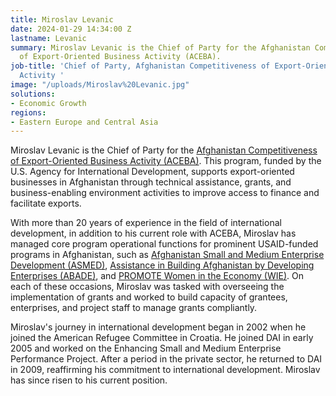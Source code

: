 ```yaml
---
title: Miroslav Levanic
date: 2024-01-29 14:34:00 Z
lastname: Levanic
summary: Miroslav Levanic is the Chief of Party for the Afghanistan Competitiveness
  of Export-Oriented Business Activity (ACEBA).
job-title: 'Chief of Party, Afghanistan Competitiveness of Export-Oriented Business
  Activity '
image: "/uploads/Miroslav%20Levanic.jpg"
solutions:
- Economic Growth
regions:
- Eastern Europe and Central Asia
---
```


Miroslav Levanic is the Chief of Party for the [Afghanistan Competitiveness of Export-Oriented Business Activity (ACEBA)](https://www.dai.com/our-work/projects/afghanistan-competitiveness-of-export-oriented-businesses-aceba). This program, funded by the U.S. Agency for International Development, supports export-oriented businesses in Afghanistan through technical assistance, grants, and business-enabling environment activities to improve access to finance and facilitate exports.
 
With more than 20 years of experience in the field of international development, in addition to his current role with ACEBA, Miroslav has managed core program operational functions for prominent USAID-funded programs in Afghanistan, such as [Afghanistan Small and Medium Enterprise Development (ASMED)](https://www.dai.com/our-work/projects/afghanistan-small-and-medium-enterprise-development-asmed), [Assistance in Building Afghanistan by Developing Enterprises (ABADE)](https://www.dai.com/our-work/projects/afghanistan-assistance-building-afghanistan-development-enterprise-abade), and [PROMOTE Women in the Economy (WIE)](https://www.dai.com/our-work/projects/afghanistan-women-in-the-economy). On each of these occasions, Miroslav was tasked with overseeing the implementation of grants and worked to build capacity of grantees, enterprises, and project staff to manage grants compliantly.
 
Miroslav's journey in international development began in 2002 when he joined the American Refugee Committee in Croatia. He joined DAI in early 2005 and worked on the Enhancing Small and Medium Enterprise Performance Project. After a period in the private sector, he returned to DAI in 2009, reaffirming his commitment to international development. Miroslav has since risen to his current position.